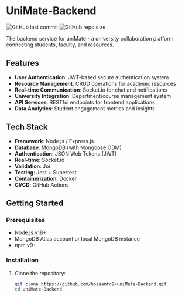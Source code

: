 # UniMate-Backend

![GitHub last commit](https://img.shields.io/github/last-commit/hossamfc9/uniMate-Backend)
![GitHub repo size](https://img.shields.io/github/repo-size/hossamfc9/uniMate-Backend)

The backend service for uniMate - a university collaboration platform connecting students, faculty, and resources.

## Features

- **User Authentication**: JWT-based secure authentication system
- **Resource Management**: CRUD operations for academic resources
- **Real-time Communication**: Socket.io for chat and notifications
- **University Integration**: Department/course management system
- **API Services**: RESTful endpoints for frontend applications
- **Data Analytics**: Student engagement metrics and insights

## Tech Stack

- **Framework**: Node.js / Express.js
- **Database**: MongoDB (with Mongoose ODM)
- **Authentication**: JSON Web Tokens (JWT)
- **Real-time**: Socket.io
- **Validation**: Joi
- **Testing**: Jest + Supertest
- **Containerization**: Docker
- **CI/CD**: GitHub Actions

## Getting Started

### Prerequisites
- Node.js v18+
- MongoDB Atlas account or local MongoDB instance
- npm v9+

### Installation
1. Clone the repository:
   ```bash
   git clone https://github.com/hossamfc9/uniMate-Backend.git
   cd uniMate-Backend
